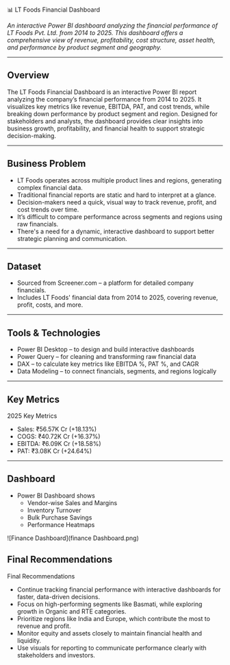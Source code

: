 📊 LT Foods Financial Dashboard

_An interactive Power BI dashboard analyzing the financial performance of LT Foods Pvt. Ltd. from 2014 to 2025. This dashboard offers a comprehensive view of revenue, profitability, cost structure, asset health, and performance by product segment and geography._
_ _ _



<h2><a class="anchor" id="overview"></a>Overview</h2>
The LT Foods Financial Dashboard is an interactive Power BI report analyzing the company’s financial performance from 2014 to 2025. It visualizes key metrics like revenue, EBITDA, PAT, and cost trends, while breaking down performance by product segment and region. Designed for stakeholders and analysts, the dashboard provides clear insights into business growth, profitability, and financial health to support strategic decision-making.

_ _ _


<h2><a class="anchor" id="business-problem"></a>Business Problem</h2>

- LT Foods operates across multiple product lines and regions, generating complex financial data.
- Traditional financial reports are static and hard to interpret at a glance.
- Decision-makers need a quick, visual way to track revenue, profit, and cost trends over time.
- It’s difficult to compare performance across segments and regions using raw financials.
- There's a need for a dynamic, interactive dashboard to support better strategic planning and communication.

_ _ _


<h2><a class="anchor" id="dataset"></a>Dataset</h2>

- Sourced from Screener.com – a platform for detailed company financials.
- Includes LT Foods' financial data from 2014 to 2025, covering revenue, profit, costs, and more.
_ _ _



<h2><a class="anchor" id="tools--technologies"></a>Tools & Technologies</h2>

- Power BI Desktop – to design and build interactive dashboards
- Power Query – for cleaning and transforming raw financial data
- DAX – to calculate key metrics like EBITDA %, PAT %, and CAGR
- Data Modeling – to connect financials, segments, and regions logically

_ _ _


<h2><a class="anchor" id="Key-Matrics"></a>Key Metrics</h2>

2025 Key Metrics
- Sales: ₹56.57K Cr (+18.13%)
- COGS: ₹40.72K Cr (+16.37%)
- EBITDA: ₹6.09K Cr (+18.58%)
- PAT: ₹3.08K Cr (+24.64%)

_ _ _


<h2><a class="anchor" id="dashboard"></a>Dashboard</h2>

- Power BI Dashboard shows
  - Vendor-wise Sales and Margins
  - Inventory Turnover
  - Bulk Purchase Savings
  - Performance Heatmaps

![Finance Dashboard](finance Dashboard.png)




<h2><a class="anchor" id="Final-Recommendations"></a>Final Recommendations</h2>

Final Recommendations
- Continue tracking financial performance with interactive dashboards for faster, data-driven decisions.
- Focus on high-performing segments like Basmati, while exploring growth in Organic and RTE categories.
- Prioritize regions like India and Europe, which contribute the most to revenue and profit.
- Monitor equity and assets closely to maintain financial health and liquidity.
- Use visuals for reporting to communicate performance clearly with stakeholders and investors.


